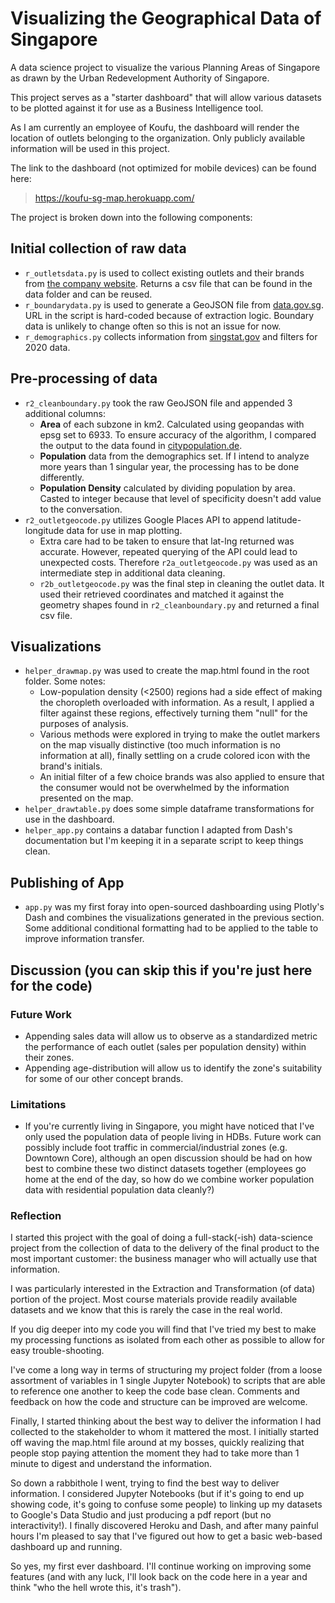 # Visualizing the Geographical Data of Singapore

 A data science project to visualize the various Planning Areas of Singapore as drawn by the Urban Redevelopment Authority of Singapore.

 This project serves as a "starter dashboard" that will allow various datasets to be plotted against it for use as a Business Intelligence tool.

 As I am currently an employee of Koufu, the dashboard will render the location of outlets belonging to the organization. Only publicly available information will be used in this project.

 The link to the dashboard (not optimized for mobile devices) can be found here:
 > <https://koufu-sg-map.herokuapp.com/>

The project is broken down into the following components:

## Initial collection of raw data

- `r_outletsdata.py` is used to collect existing outlets and their brands from [the company website](https://www.koufu.com.sg/our-brands/food-halls/). Returns a csv file that can be found in the data folder and can be reused.
- `r_boundarydata.py` is used to generate a GeoJSON file from [data.gov.sg](https://data.gov.sg/dataset/master-plan-2019-subzone-boundary-no-sea). URL in the script is hard-coded because of extraction logic. Boundary data is unlikely to change often so this is not an issue for now.
- `r_demographics.py` collects information from [singstat.gov](https://www.singstat.gov.sg/find-data/search-by-theme/population/geographic-distribution/latest-data) and filters for 2020 data.

## Pre-processing of data

- `r2_cleanboundary.py` took the raw GeoJSON file and appended 3 additional columns:
  - **Area** of each subzone in km2. Calculated using geopandas with epsg set to 6933. To ensure accuracy of the algorithm, I compared the output to the data found in [citypopulation.de](https://www.citypopulation.de/en/singapore/admin/).
  - **Population** data from the demographics set. If I intend to analyze more years than 1 singular year, the processing has to be done differently.
  - **Population Density** calculated by dividing population by area. Casted to integer because that level of specificity doesn't add value to the conversation.
- `r2_outletgeocode.py` utilizes Google Places API to append latitude-longitude data for use in map plotting.
  - Extra care had to be taken to ensure that lat-lng returned was accurate. However, repeated querying of the API could lead to unexpected costs. Therefore `r2a_outletgeocode.py` was used as an intermediate step in additional data cleaning.
  - `r2b_outletgeocode.py` was the final step in cleaning the outlet data. It used their retrieved coordinates and matched it against the geometry shapes found in `r2_cleanboundary.py` and returned a final csv file.

## Visualizations

- `helper_drawmap.py` was used to create the map.html found in the root folder. Some notes:
  - Low-population density (<2500) regions had a side effect of making the choropleth overloaded with information. As a result, I applied a filter against these regions, effectively turning them "null" for the purposes of analysis.
  - Various methods were explored in trying to make the outlet markers on the map visually distinctive (too much information is no information at all), finally settling on a crude colored icon with the brand's initials.
  - An initial filter of a few choice brands was also applied to ensure that the consumer would not be overwhelmed by the information presented on the map.
- `helper_drawtable.py` does some simple dataframe transformations for use in the dashboard.
- `helper_app.py` contains a databar function I adapted from Dash's documentation but I'm keeping it in a separate script to keep things clean.

## Publishing of App

- `app.py` was my first foray into open-sourced dashboarding using Plotly's Dash and combines the visualizations generated in the previous section. Some additional conditional formatting had to be applied to the table to improve information transfer.

## Discussion (you can skip this if you're just here for the code)

### Future Work

- Appending sales data will allow us to observe as a standardized metric the performance of each outlet (sales per population density) within their zones.
- Appending age-distribution will allow us to identify the zone's suitability for some of our other concept brands.

### Limitations

- If you're currently living in Singapore, you might have noticed that I've only used the population data of people living in HDBs. Future work can possibly include foot traffic in commercial/industrial zones (e.g. Downtown Core), although an open discussion should be had on how best to combine these two distinct datasets together (employees go home at the end of the day, so how do we combine worker population data with residential population data cleanly?)

### Reflection

I started this project with the goal of doing a full-stack(-ish) data-science project from the collection of data to the delivery of the final product to the most important customer: the business manager who will actually use that information.

I was particularly interested in the Extraction and Transformation (of data) portion of the project. Most course materials provide readily available datasets and we know that this is rarely the case in the real world.

If you dig deeper into my code you will find that I've tried my best to make my processing functions as isolated from each other as possible to allow for easy trouble-shooting.

I've come a long way in terms of structuring my project folder (from a loose assortment of variables in 1 single Jupyter Notebook) to scripts that are able to reference one another to keep the code base clean. Comments and feedback on how the code and structure can be improved are welcome.

Finally, I started thinking about the best way to deliver the information I had collected to the stakeholder to whom it mattered the most. I initially started off waving the map.html file around at my bosses, quickly realizing that people stop paying attention the moment they had to take more than 1 minute to digest and understand the information.

So down a rabbithole I went, trying to find the best way to deliver information. I considered Jupyter Notebooks (but if it's going to end up showing code, it's going to confuse some people) to linking up my datasets to Google's Data Studio and just producing a pdf report (but no interactivity!). I finally discovered Heroku and Dash, and after many painful hours I'm pleased to say that I've figured out how to get a basic web-based dashboard up and running.

So yes, my first ever dashboard. I'll continue working on improving some features (and with any luck, I'll look back on the code here in a year and think "who the hell wrote this, it's trash").
